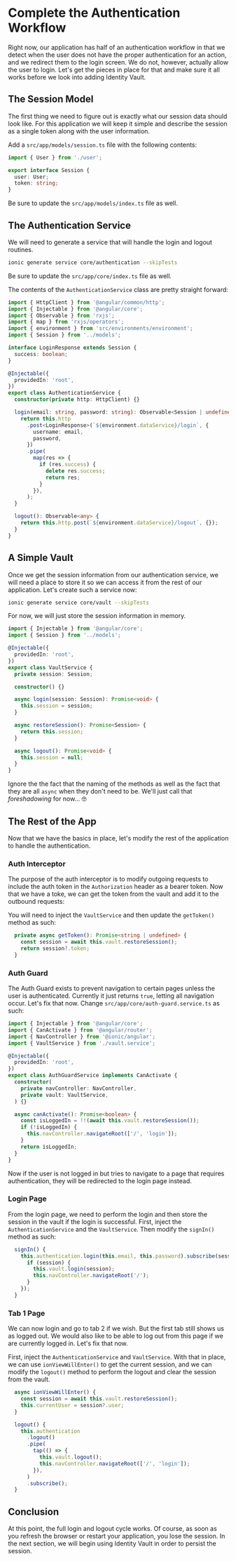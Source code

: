 # Complete the Authentication Workflow

Right now, our application has half of an authentication workflow in that we detect when the user does not have the proper authentication for an action, and we redirect them to the login screen. We do not, however, actually allow the user to login. Let's get the pieces in place for that and make sure it all works before we look into adding Identity Vault.

## The Session Model

The first thing we need to figure out is exactly what our session data should look like. For this application we will keep it simple and describe the session as a single token along with the user information.

Add a `src/app/models/session.ts` file with the following contents:

```TypeScript
import { User } from './user';

export interface Session {
  user: User;
  token: string;
}
```

Be sure to update the `src/app/models/index.ts` file as well.

## The Authentication Service

We will need to generate a service that will handle the login and logout routines.

```bash
ionic generate service core/authentication --skipTests
```

Be sure to update the `src/app/core/index.ts` file as well.

The contents of the `AuthenticationService` class are pretty straight forward:

```TypeScript
import { HttpClient } from '@angular/common/http';
import { Injectable } from '@angular/core';
import { Observable } from 'rxjs';
import { map } from 'rxjs/operators';
import { environment } from 'src/environments/environment';
import { Session } from '../models';

interface LoginResponse extends Session {
  success: boolean;
}

@Injectable({
  providedIn: 'root',
})
export class AuthenticationService {
  constructor(private http: HttpClient) {}

  login(email: string, password: string): Observable<Session | undefined> {
    return this.http
      .post<LoginResponse>(`${environment.dataService}/login`, {
        username: email,
        password,
      })
      .pipe(
        map(res => {
          if (res.success) {
            delete res.success;
            return res;
          }
        }),
      );
  }

  logout(): Observable<any> {
    return this.http.post(`${environment.dataService}/logout`, {});
  }
}
```

## A Simple Vault

Once we get the session information from our authentication service, we will need a place to store it so we can access it from the rest of our application. Let's create such a service now:

```bash
ionic generate service core/vault --skipTests
```

For now, we will just store the session information in memory.

```TypeScript
import { Injectable } from '@angular/core';
import { Session } from '../models';

@Injectable({
  providedIn: 'root',
})
export class VaultService {
  private session: Session;

  constructor() {}

  async login(session: Session): Promise<void> {
    this.session = session;
  }

  async restoreSession(): Promise<Session> {
    return this.session;
  }

  async logout(): Promise<void> {
    this.session = null;
  }
}
```

Ignore the the fact that the naming of the methods as well as the fact that they are all `async` when they don't need to be. We'll just call that _foreshadowing_ for now... 🤓

## The Rest of the App

Now that we have the basics in place, let's modify the rest of the application to handle the authentication.

### Auth Interceptor

The purpose of the auth interceptor is to modify outgoing requests to include the auth token in the `Authorization` header as a bearer token. Now that we have a toke, we can get the token from the vault and add it to the outbound requests:

You will need to inject the `VaultService` and then update the `getToken()` method as such:

```TypeScript
  private async getToken(): Promise<string | undefined> {
    const session = await this.vault.restoreSession();
    return session?.token;
  }
```

### Auth Guard

The Auth Guard exists to prevent navigation to certain pages unless the user is authenticated. Currently it just returns `true`, letting all navigation occur. Let's fix that now. Change `src/app/core/auth-guard.service.ts` as such:

```TypeScript
import { Injectable } from '@angular/core';
import { CanActivate } from '@angular/router';
import { NavController } from '@ionic/angular';
import { VaultService } from './vault.service';

@Injectable({
  providedIn: 'root',
})
export class AuthGuardService implements CanActivate {
  constructor(
    private navController: NavController,
    private vault: VaultService,
  ) {}

  async canActivate(): Promise<boolean> {
    const isLoggedIn = !!(await this.vault.restoreSession());
    if (!isLoggedIn) {
      this.navController.navigateRoot(['/', 'login']);
    }
    return isLoggedIn;
  }
}
```

Now if the user is not logged in but tries to navigate to a page that requires authentication, they will be redirected to the login page instead.

### Login Page

From the login page, we need to perform the login and then store the session in the vault if the login is successful. First, inject the `AuthenticationService` and the `VaultService`. Then modify the `signIn()` method as such:

```TypeScript
  signIn() {
    this.authentication.login(this.email, this.password).subscribe(session => {
      if (session) {
        this.vault.login(session);
        this.navController.navigateRoot('/');
      }
    });
  }
```

### Tab 1 Page

We can now login and go to tab 2 if we wish. But the first tab still shows us as logged out. We would also like to be able to log out from this page if we are currently logged in. Let's fix that now.

First, inject the `AuthenticationService` and `VaultService`. With that in place, we can use `ionViewWillEnter()` to get the current session, and we can modify the `logout()` method to perform the logout and clear the session from the vault.

```TypeScript
  async ionViewWillEnter() {
    const session = await this.vault.restoreSession();
    this.currentUser = session?.user;
  }

  logout() {
    this.authentication
      .logout()
      .pipe(
        tap(() => {
          this.vault.logout();
          this.navController.navigateRoot(['/', 'login']);
        }),
      )
      .subscribe();
  }
```

## Conclusion

At this point, the full login and logout cycle works. Of course, as soon as you refresh the browser or restart your application, you lose the session. In the next section, we will begin using Identity Vault in order to persist the session.
